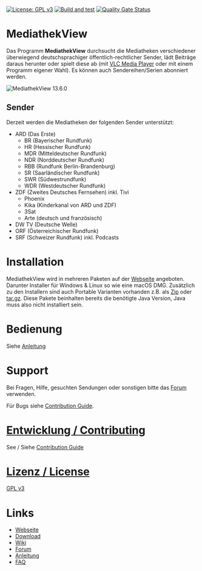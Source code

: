 
[![License: GPL v3](https://img.shields.io/badge/License-GPL%20v3-blue.svg)](http://www.gnu.org/licenses/gpl-3.0)
[![Build and test](https://github.com/mediathekview/MediathekView/workflows/Build%20and%20test/badge.svg?branch=develop)](https://github.com/mediathekview/MediathekView/actions?query=workflow%3A"Build+and+test"+branch%3Adevelpp)
[![Quality Gate Status](https://sonarcloud.io/api/project_badges/measure?project=mediathekview_MediathekView&metric=alert_status&branch=develop)](https://sonarcloud.io/dashboard?id=mediathekview_MediathekView&branch=develop)

# MediathekView
Das Programm **MediathekView** durchsucht die Mediatheken verschiedener überwiegend deutschsprachiger öffentlich-rechtlicher Sender, lädt Beiträge daraus herunter oder spielt diese ab (mit [VLC Media Player](https://videolan.org/vlc/) oder mit einem Programm eigener Wahl). Es können auch Sendereihen/Serien abonniert werden.

![MediathekView 13.6.0](https://mediathekview.de/images/news/mediathekview-13_6-linux-filter-auswahl-toolbar.png)
## Sender
Derzeit werden die Mediatheken der folgenden Sender unterstützt:

- ARD (Das Erste)
   - BR (Bayerischer Rundfunk)
   - HR (Hessischer Rundfunk)
   - MDR (Mitteldeutscher Rundfunk)
   - NDR (Norddeutscher Rundfunk)
   - RBB (Rundfunk Berlin-Brandenburg)
   - SR (Saarländischer Rundfunk)
   - SWR (Südwestrundfunk)
   - WDR (Westdeutscher Rundfunk)
- ZDF (Zweites Deutsches Fernsehen) inkl. Tivi
   - Phoenix
   - Kika (Kinderkanal von ARD und ZDF)
   - 3Sat
   - Arte (deutsch und französisch)
- DW TV (Deutsche Welle)
- ORF (Österreichischer Rundfunk)
- SRF (Schweizer Rundfunk) inkl. Podcasts

# Installation
MediathekView wird in mehreren Paketen auf der [Webseite](https://mediathekview.de/download/) angeboten. Darunter Installer für Windows & Linux so wie eine macOS DMG. Zusätzlich zu den Installern sind auch Portable Varianten vorhanden z.B. als [Zip](https://download.mediathekview.de/stabil/MediathekView-latest-win.zip) oder [tar.gz](https://download.mediathekview.de/stabil/MediathekView-latest-linux.tar.gz). Diese Pakete beinhalten bereits die benötigte Java Version, Java muss also nicht installiert sein.

# Bedienung
Siehe [Anleitung](https://mediathekview.de/anleitung/)

# Support
Bei Fragen, Hilfe, gesuchten Sendungen oder sonstigen bitte das [Forum](https://forum.mediathekview.de/) verwenden.

Für Bugs siehe [Contribution Guide](https://github.com/mediathekview/MediathekView/blob/master/CONTRIBUTING.md#reporting-bugs).

# [Entwicklung / Contributing](https://github.com/mediathekview/MediathekView/blob/master/CONTRIBUTING.md)
See / Siehe [Contribution Guide](https://github.com/mediathekview/MediathekView/blob/master/CONTRIBUTING.md)

# [Lizenz / License]((https://github.com/mediathekview/MediathekView/blob/master/LICENSE.md))
[GPL v3](https://github.com/mediathekview/MediathekView/blob/master/LICENSE.md)

# Links
- [Webseite](https://mediathekview.de)
- [Download](https://mediathekview.de/download/)
- [Wiki](https://github.com/mediathekview/MediathekView/wiki)
- [Forum](https://forum.mediathekview.de/)
- [Anleitung](https://mediathekview.de/anleitung/)
- [FAQ](https://mediathekview.de/faq/)
